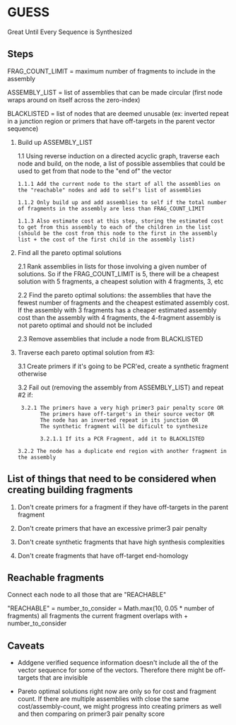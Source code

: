 # GUESS

Great Until Every Sequence is Synthesized

## Steps

FRAG_COUNT_LIMIT = maximum number of fragments to include in the assembly

ASSEMBLY_LIST = list of assemblies that can be made circular (first node wraps around on itself across the zero-index)

BLACKLISTED = list of nodes that are deemed unusable (ex: inverted repeat in a junction region or primers that have off-targets in the parent vector sequence)

1.  Build up ASSEMBLY_LIST

    1.1 Using reverse induction on a directed acyclic graph, traverse each node and build, on the node, a list of possible assemblies that could be used to get from that node to the "end of" the vector

        1.1.1 Add the current node to the start of all the assemblies on the "reachable" nodes and add to self's list of assemblies

        1.1.2 Only build up and add assemblies to self if the total number of fragments in the assembly are less than FRAG_COUNT_LIMIT

        1.1.3 Also estimate cost at this step, storing the estimated cost to get from this assembly to each of the children in the list (should be the cost from this node to the first in the assembly list + the cost of the first child in the assembly list)

2.  Find all the pareto optimal solutions

    2.1 Rank assemblies in lists for those involving a given number of solutions. So if the FRAG_COUNT_LIMIT is 5, there will be a cheapest solution with 5 fragments, a cheapest solution with 4 fragments, 3, etc

    2.2 Find the pareto optimal solutions: the assemblies that have the fewest number of fragments and the cheapest estimated assembly cost. If the assembly with 3 fragments has a cheaper estimated assembly cost than the assembly with 4 fragments, the 4-fragment assembly is not pareto optimal and should not be included

    2.3 Remove assemblies that include a node from BLACKLISTED

3.  Traverse each pareto optimal solution from #3:

    3.1 Create primers if it's going to be PCR'ed, create a synthetic fragment otherwise

    3.2 Fail out (removing the assembly from ASSEMBLY_LIST) and repeat #2 if:

         3.2.1 The primers have a very high primer3 pair penalty score OR
               The primers have off-target's in their source vector OR
               The node has an inverted repeat in its junction OR
               The synthetic fragment will be dificult to synthesize

               3.2.1.1 If its a PCR Fragment, add it to BLACKLISTED

        3.2.2 The node has a duplicate end region with another fragment in the assembly

## List of things that need to be considered when creating building fragments

1.  Don't create primers for a fragment if they have off-targets in the parent fragment

2.  Don't create primers that have an excessive primer3 pair penalty

3.  Don't create synthetic fragments that have high synthesis complexities

4.  Don't create fragments that have off-target end-homology

## Reachable fragments

Connect each node to all those that are "REACHABLE"

"REACHABLE" =
number_to_consider = Math.max(10, 0.05 \* number of fragments)
all fragments the current fragment overlaps with + number_to_consider

## Caveats

- Addgene verified sequence information doesn't include all the of the vector sequence for some of the vectors. Therefore there might be off-targets that are invisible

- Pareto optimal solutions right now are only so for cost and fragment count. If there are multiple assemblies with close the same cost/assembly-count, we might progress into creating primers as well and then comparing on primer3 pair penalty score
